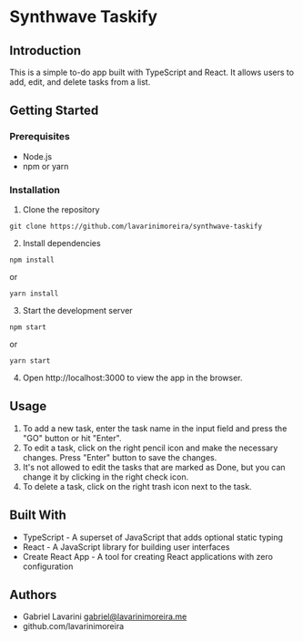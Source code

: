 # Synthwave Taskify
## Introduction
This is a simple to-do app built with TypeScript and React. It allows users to add, edit, and delete tasks from a list.

## Getting Started
### Prerequisites
- Node.js
- npm or yarn
### Installation
1. Clone the repository
```
git clone https://github.com/lavarinimoreira/synthwave-taskify
```
2. Install dependencies
```
npm install
```
or

```
yarn install
```
3. Start the development server
```
npm start
```
or
```
yarn start
```
4. Open http://localhost:3000 to view the app in the browser.
## Usage
1. To add a new task, enter the task name in the input field and press the "GO" button or hit "Enter".
2. To edit a task, click on the right pencil icon and make the necessary changes. Press "Enter" button to save the changes.
3. It's not allowed to edit the tasks that are marked as Done, but you can change it by clicking in the right check icon.
4. To delete a task, click on the right trash icon next to the task.
## Built With
- TypeScript - A superset of JavaScript that adds optional static typing
- React - A JavaScript library for building user interfaces
- Create React App - A tool for creating React applications with zero configuration
## Authors
- Gabriel Lavarini <gabriel@lavarinimoreira.me>
- github.com/lavarinimoreira
